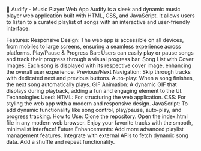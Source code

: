 🎵 Audify - Music Player Web App
Audify is a sleek and dynamic music player web application built with HTML, CSS, and JavaScript. It allows users to listen to a curated playlist of songs with an interactive and user-friendly interface.

Features:
Responsive Design: The web app is accessible on all devices, from mobiles to large screens, ensuring a seamless experience across platforms.
Play/Pause & Progress Bar: Users can easily play or pause songs and track their progress through a visual progress bar.
Song List with Cover Images: Each song is displayed with its respective cover image, enhancing the overall user experience.
Previous/Next Navigation: Skip through tracks with dedicated next and previous buttons.
Auto-play: When a song finishes, the next song automatically plays.
GIF Animation: A dynamic GIF that displays during playback, adding a fun and engaging element to the UI.
Technologies Used:
HTML: For structuring the web application.
CSS: For styling the web app with a modern and responsive design.
JavaScript: To add dynamic functionality like song control, play/pause, auto-play, and progress tracking.
How to Use:
Clone the repository.
Open the index.html file in any modern web browser.
Enjoy your favorite tracks with the smooth, minimalist interface!
Future Enhancements:
Add more advanced playlist management features.
Integrate with external APIs to fetch dynamic song data.
Add a shuffle and repeat functionality.
